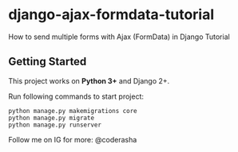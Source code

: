 # django-ajax-formdata-tutorial
How to send multiple forms with Ajax (FormData) in Django Tutorial

## Getting Started

This project works on **Python 3+** and Django 2+.

Run following commands to start project:

```
python manage.py makemigrations core
python manage.py migrate
python manage.py runserver
```
Follow me on IG for more: @coderasha

